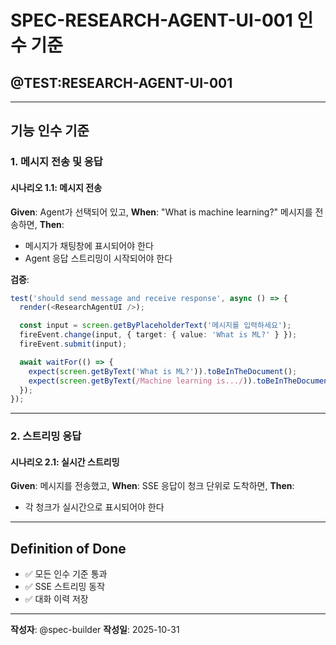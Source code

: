 # SPEC-RESEARCH-AGENT-UI-001 인수 기준

## @TEST:RESEARCH-AGENT-UI-001

---

## 기능 인수 기준

### 1. 메시지 전송 및 응답

#### 시나리오 1.1: 메시지 전송
**Given**: Agent가 선택되어 있고,
**When**: "What is machine learning?" 메시지를 전송하면,
**Then**:
- 메시지가 채팅창에 표시되어야 한다
- Agent 응답 스트리밍이 시작되어야 한다

**검증**:
```typescript
test('should send message and receive response', async () => {
  render(<ResearchAgentUI />);

  const input = screen.getByPlaceholderText('메시지를 입력하세요');
  fireEvent.change(input, { target: { value: 'What is ML?' } });
  fireEvent.submit(input);

  await waitFor(() => {
    expect(screen.getByText('What is ML?')).toBeInTheDocument();
    expect(screen.getByText(/Machine learning is.../)).toBeInTheDocument();
  });
});
```

---

### 2. 스트리밍 응답

#### 시나리오 2.1: 실시간 스트리밍
**Given**: 메시지를 전송했고,
**When**: SSE 응답이 청크 단위로 도착하면,
**Then**:
- 각 청크가 실시간으로 표시되어야 한다

---

## Definition of Done
- ✅ 모든 인수 기준 통과
- ✅ SSE 스트리밍 동작
- ✅ 대화 이력 저장

---

**작성자**: @spec-builder
**작성일**: 2025-10-31

